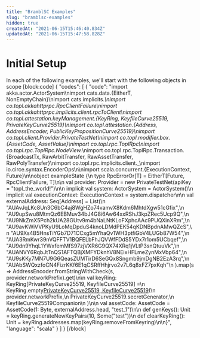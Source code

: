 ```yaml
---
title: "BramblSC Examples"
slug: "bramblsc-examples"
hidden: true
createdAt: "2021-06-15T15:46:40.834Z"
updatedAt: "2021-06-15T15:47:58.828Z"
---
```

# Initial Setup

In each of the following examples, we'll start with the following objects in scope
[block:code]
{
  "codes": [
    {
      "code": "import akka.actor.ActorSystem\nimport cats.data.{EitherT, NonEmptyChain}\nimport cats.implicits._\nimport co.topl.akkahttprpc.RpcClientFailure\nimport co.topl.akkahttprpc.implicits.client.rpcToClient\nimport co.topl.attestation.keyManagement.{KeyRing, KeyfileCurve25519, PrivateKeyCurve25519}\nimport co.topl.attestation.{Address, AddressEncoder, PublicKeyPropositionCurve25519}\nimport co.topl.client.Provider.PrivateTestNet\nimport co.topl.modifier.box.{AssetCode, AssetValue}\nimport co.topl.rpc.ToplRpc\nimport co.topl.rpc.ToplRpc.NodeView._\nimport co.topl.rpc.ToplRpc.Transaction.{BroadcastTx, RawArbitTransfer, RawAssetTransfer, RawPolyTransfer}\nimport co.topl.rpc.implicits.client._\nimport io.circe.syntax.EncoderOps\n\nimport scala.concurrent.{ExecutionContext, Future}\n\nobject exampleState {\n  type RpcErrorOr[T] = EitherT[Future, RpcClientFailure, T]\n\n  val provider: Provider = new PrivateTestNet(apiKey = \"topl_the_world!\")\n\n  implicit val system: ActorSystem = ActorSystem()\n  implicit val executionContext: ExecutionContext = system.dispatcher\n\n  val externalAddress: Seq[Address] = List(\n    \"AUAvJqLKc8Un3C6bC4aj8WgHZo74vamvX8Kdm6MhtdXgw51cGfix\",\n    \"AU9upSwu8MtmQz6EBMuv34bJ4G8i6Aw64xxRShJ3kpZRec5Ucp9Q\",\n    \"AU9NkZmX5Pch2kUA28GUtv9m4bNaLNtKLoFXphcAAc9PUQXinXRm\",\n    \"AU9avKWiVVPKyU9LoMqDpduS4knoLDMdPEK54qKDNBpdnAMwQZcS\",\n    \"AU9Xs4B5HnsTiYGb7D71CCxg5mYhaQv1WH3ptfiGbV4LUGb87W54\",\n    \"AUA3RmKwr39nVQFFTV1BQFELbFhJQVWfFDdS5YDx7r1om5UCbqef\",\n    \"AU9dn9YhqL1YWxfemMfS97zjVXR6G9QX74XRq1jVLtP3snQtuuVk\",\n    \"AUANVY6RqbJtTnQS1AFTQBjXMFYDknhV8NEixHFLmeZynMxVbp64\",\n    \"AU9sKKy7MN7U9G6QeasZUMTirD6SeGQx8Sngmb9jmDgNB2EzA3rq\",\n    \"AUAbSWQxzfoCN4FizrKKf6E1qCSRffHhjrvo2v7L6q8xFZ7pxKqh\"\n  ).map(s => AddressEncoder.fromStringWithCheck(s, provider.networkPrefix).get)\n\n  val keyRing: KeyRing[PrivateKeyCurve25519, KeyfileCurve25519] =\n    KeyRing.empty[PrivateKeyCurve25519, KeyfileCurve25519]()(\n      provider.networkPrefix,\n      PrivateKeyCurve25519.secretGenerator,\n      KeyfileCurve25519Companion\n    )\n\n  val assetCode: AssetCode = AssetCode(1: Byte, externalAddress.head, \"test_1\")\n\n  def genKeys(): Unit = keyRing.generateNewKeyPairs(10, Some(\"test\"))\n  def clearKeyRing(): Unit = keyRing.addresses.map(keyRing.removeFromKeyring)\n\n}",
      "language": "scala"
    }
  ]
}
[/block]